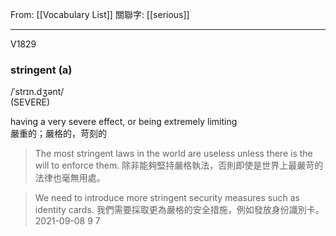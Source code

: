 From: [[Vocabulary List]]
關聯字: [[serious]]

---

V1829 

### stringent (a) 
/ˈstrɪn.dʒənt/  
(SEVERE)  

having a very severe effect, or being extremely limiting  
嚴重的；嚴格的，苛刻的 

> The most stringent laws in the world are useless unless there is the will to enforce them. 
> 除非能夠堅持嚴格執法，否則即使是世界上最嚴苛的法律也毫無用處。  

> We need to introduce more stringent security measures such as identity cards. 
> 我們需要採取更為嚴格的安全措施，例如發放身份識別卡。  2021-09-08  9 7